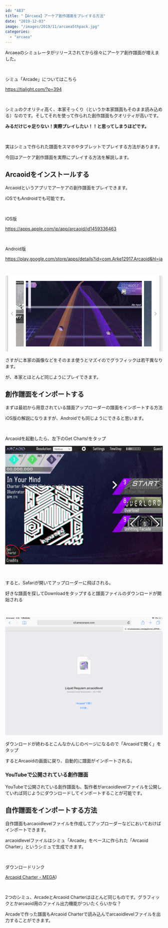```yaml
---
id: "483"
title: "【Arcaea】アーケア創作譜面をプレイする方法"
date: "2019-12-03"
image: "/images/2019/11/arcaea5thpack.jpg"
categories: 
  - "arcaea"
---
```


Arcaeaのシミュレータがリリースされてから徐々にアーケア創作譜面が増えました。

 

シミュ「Arcade」についてはこちら

https://tialight.com/?p=394

 

シミュのクオリティ高く、本家そっくり（というか本家譜面もそのまま読み込める）なのです。そしてそれを使って作られた創作譜面もクオリティが高いです。

**みるだけじゃ足りない！実際プレイしたい！！と思ってしまうほどです。**

 

実はシミュで作られた譜面をスマホやタブレットでプレイする方法があります。

今回はアーケア創作譜面を実際にプレイする方法を解説します。

## Arcaoidをインストールする

Arcaoidというアプリでアーケアの創作譜面をプレイできます。

iOSでもAndroidでも可能です。

 

iOS版

https://apps.apple.com/jp/app/arcaoid/id1459336463

 

Android版

https://play.google.com/store/apps/details?id=com.Arke12917.Arcaoid&hl=ja

 

![](/images/2019/12/arcaoid_preview.png)

さすがに本家の画像などをそのまま使うとマズイのでグラフィックは若干異なります。

が、本家とほとんど同じようにプレイできます。

## 創作譜面をインポートする

まずは最初から用意されている譜面アップローダーの譜面をインポートする方法

iOS版の解説になりますが、Androidでも同じようにできると思います。

 

Arcaoidを起動したら、左下のGet Charts!をタップ

![](/images/2019/12/arcaoid_lobby.png)

 

すると、Safariが開いてアップローダーに飛ばされる。

好きな譜面を探してDownloadをタップすると譜面ファイルのダウンロードが開始される

 

![](/images/2019/12/arcaoid_dl_chart.png)

ダウンロードが終わるとこんなかんじのページになるので「Arcaoidで開く」をタップ

するとArcaoidの画面に戻り、自動的に譜面がインポートされる。

### YouTubeで公開されている創作譜面

YouTubeで公開されている創作譜面も、製作者がarcaoidlevelファイルを公開していれば同じようにダウンロードしてインポートすることが可能です。

## 自作譜面をインポートする方法

自作譜面もarcaoidlevelファイルを作成してアップローダーなどにおいておけばインポートできます。

arcaoidlevelファイルはシミュ「Arcade」をベースに作られた「Arcaoid Charter」というシミュで生成できます。

 

ダウンロードリンク

[Arcaoid Charter - MEGA](https://mega.nz/#!fBkkHYbZ!VC2__UXxSAlawF3bkKox5AHh71i0HkDdWjlzJk3YYRk))

 

2つのシミュ、ArcadeとArcaoid Charterはほとんど同じものです。グラフィックとかarcaoid用のファイル出力機能がついたくらいかな？

Arcadeで作った譜面もArcaoid Charterで読み込んでarcaoidlevelファイルを出力することができます。
